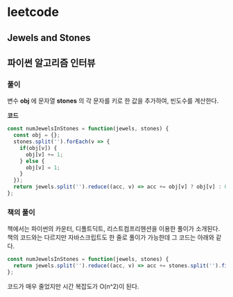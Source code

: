 # leetcode

## Jewels and Stones

## 파이썬 알고리즘 인터뷰

### 풀이

변수 **obj** 에 문자열 **stones** 의 각 문자를 키로 한 값을 추가하여, 빈도수를 계산한다.

**코드**

```javascript
const numJewelsInStones = function(jewels, stones) {
  const obj = {};
  stones.split('').forEach(v => {
    if(obj[v]) {
      obj[v] += 1;
    } else {
      obj[v] = 1;
    }
  });
  return jewels.split('').reduce((acc, v) => acc += obj[v] ? obj[v] : 0, 0);
};
```

### 책의 풀이

책에서는 파이썬의 카운터, 디폴트딕트, 리스트컴프리헨션을 이용한 풀이가 소개된다.  
책의 코드와는 다르지만 자바스크립트도 한 줄로 풀이가 가능한데 그 코드는 아래와 같다.

```javascript
const numJewelsInStones = function(jewels, stones) {
  return jewels.split('').reduce((acc, v) => acc += stones.split('').filter(stone => v === stone).length, 0);
};
```

코드가 매우 줄었지만 시간 복잡도가 O(n^2)이 된다.
